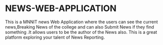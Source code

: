 # NEWS-WEB-APPLICATION
This is a  MNNIT news Web Application where the users can see the current news,Breaking News of the college and can also Submit News if they find something .It allows users to be the author of the News also.
This is a great platform exploring your talent of News Reporting.
